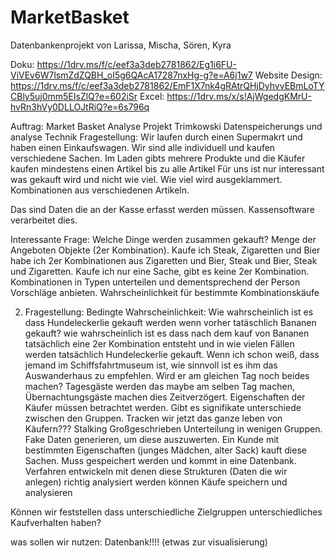 # MarketBasket
Datenbankenprojekt von Larissa, Mischa, Sören, Kyra

Doku: https://1drv.ms/f/c/eef3a3deb2781862/Eg1i6FU-ViVEv6W7lsmZdZQBH_oI5g6QAcA17287nxHg-g?e=A6j1w7
Website Design: https://1drv.ms/f/c/eef3a3deb2781862/EmF1X7nk4gRAtrQHjDyhvvEBmLoTYCBly5uj0mm5EIsZlQ?e=602iSr
Excel: https://1drv.ms/x/s!AjWgedgKMrU-hvRn3hVy0DLLOJtRiQ?e=6s796q

Auftrag: 
Market Basket Analyse Projekt Trimkowski
Datenspeicherungs und analyse Technik
Fragestellung: Wir laufen durch einen Supermakrt und haben einen Einkaufswagen. 
Wir sind alle individuell und kaufen verschiedene Sachen.
Im Laden gibts mehrere Produkte und die Käufer kaufen mindestens einen Artikel bis zu alle Artikel
Für uns ist nur interessant was gekauft wird und nicht wie viel. Wie viel wird ausgeklammert.
Kombinationen aus verschiedenen Artikeln.

Das sind Daten die an der Kasse erfasst werden müssen. Kassensoftware verarbeitet dies.

Interessante Frage: Welche Dinge werden zusammen gekauft? Menge der Angeboten Objekte (2er Kombination). Kaufe ich Steak, Zigaretten und Bier habe ich 2er Kombinationen aus Zigaretten und Bier, Steak und Bier, Steak und Zigaretten. Kaufe ich nur eine Sache, gibt es keine 2er Kombination.
Kombinationen in Typen unterteilen und dementsprechend der Person Vorschläge anbieten.
Wahrscheinlichkeit für bestimmte Kombinationskäufe

2. Fragestellung: Bedingte Wahrscheinlichkeit: Wie wahrscheinlich ist es dass Hundeleckerlie gekauft werden wenn vorher tatäschlich Bananen gekauft? wie wahrscheinlich ist es dass nach dem kauf von Bananen tatsächlich eine 2er Kombination entsteht und in wie vielen Fällen werden tatsächlich Hundeleckerlie gekauft.
Wenn ich schon weiß, dass jemand im Schiffsfahrtmuseum ist, wie sinnvoll ist es ihm das Auswanderhaus zu empfehlen. Wird er am gleichen Tag noch beides machen? Tagesgäste werden das maybe am selben Tag machen, Übernachtungsgäste machen dies Zeitverzögert. Eigenschaften der Käufer müssen betrachtet werden.
Gibt es signifikate unterschiede zwischen den Gruppen. Tracken wir jetzt das ganze leben von Käufern??? Stalking Großgeschrieben
Unterteilung in wenigen Gruppen. Fake Daten generieren, um diese auszuwerten. Ein Kunde mit bestimmten Eigenschaften (junges Mädchen, alter Sack) kauft diese Sachen. Muss gespeichert werden und kommt in eine Datenbank.
Verfahren entwickeln mit denen diese Strukturen (Daten die wir anlegen) richtig analysiert werden können
Käufe speichern und analysieren

Können wir feststellen dass unterschiedliche Zielgruppen unterschiedliches Kaufverhalten haben?

was sollen wir nutzen:
Datenbank!!!!
(etwas zur visualisierung)
